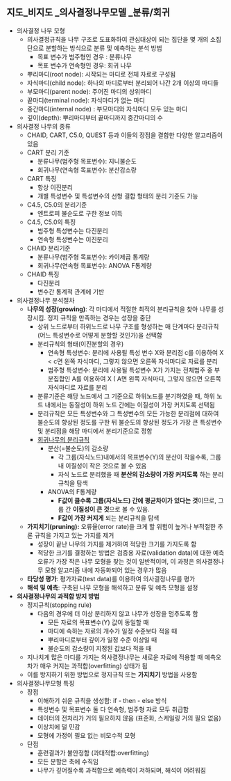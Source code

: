 ## 지도_비지도 _의사결정나무모델 _분류/회귀

- 의사결정 나무 모형
  - 의사결정규칙을 나무 구조로 도표화하여 관심대상이 되는 집단을 몇 개의 소집단으로 분할하는 방식으로 분류 및 예측하는 분석 방법
    - 목표 변수가 범주형인 경우 : 분류나무
    - 목표 변수가 연속형인 경우: 회귀 나무
  - 뿌리마디(root node): 시작되는 마디로 전체 자료로 구성됨
  - 자식마디(child node): 하나의 마디로부터 분리되어 나간 2개 이상의 마디들
  - 부모마디(parent node): 주어진 마디의 상위마디
  - 끝마디(terminal node): 자식마디가 없는 마디
  - 중간마디(internal node) : 부모마디와 자식마디 모두 있는 마디
  - 깊이(depth): 뿌리마디부터 끝마디까지 중간마디의 수
- 의사결정 나무의 종류
  - CHAID, CART, C5.0, QUEST 등과 이들의 장점을 결합한 다양한 알고리즘이 있음
  - CART 분리 기준
    - 분류나무(범주형 목표변수): 지니불순도
    - 회귀나무(연속형 목표변수): 분산감소량
  - CART 특징
    - 항상 이진분리
    - 개별 특성변수 및 특성변수의 선형 결합 형태의 분리 기준도 가능
  - C4.5, C5.0의 분리기준
    - 엔트로피 불순도로 구한 정보 이득
  - C4.5, C5.0의 특징
    - 범주형 특성변수는 다진분리
    - 연속형 특성변수는 이진분리
  - CHAID 분리기준
    - 분류나무(범주형 목표변수): 카이제곱 통계량
    - 회귀나무(연속형 목표변수): ANOVA F통계량
  - CHAID 특징
    - 다진분리
    - 변수간 통계적 관계에 기반
- 의사결정나무 분석절차
  - **나무의 성장(growing)**: 각 마디에서 적절한 최적의 분리규칙을 찾아 나무를 성장시킴. 정지 규칙을 만족하는 경우는 성장을 중단
    - 상위 노드로부터 하위노드로 나무 구조를 형성하는 매 단계마다 분리규칙(어느 특성변수로 어떻게 분할할 것인가)을 선택함
    - 분리규칙의 형태(이진분할의 경우)
      - 연속형 특성변수: 분리에 사용될 특성 변수 X와 분리점 c를 이용하여 X < c면 왼쪽 자식마디, 그렇지 않으면 오른쪽 자식마디로 자료를 분리
      - 범주형 특성변수: 분리에 사용될 특성변수 X가 가지는 전체범주 중 부분집합인 A를 이용하여 X (  A면 왼쪽 자식마디, 그렇지 않으면 오른쪽 자식마디로 자료를 분리
    - 분류기준은 해당 노드에서 그 기준으로 하위노드를 분기하였을 때, 하위 노드 내에서는 동질성이 하위 노드 간에는 이질성이 가장 커지도록 선택됨
    - 분리규칙은 모든 특성변수와 그 특성변수의 모든 가능한 분리점에 대하여 불순도의 향상된 정도를 구한 뒤 불순도의 향상된 정도가 가장 큰 특성변수 및 분리점을 해당 마디에서 분리기준으로 정함
    - <u>회귀나무의 분리규칙</u>
      - 분산(=불순도)의 감소량
        - 각 그룹(자식노드)내에서의 목표변수(Y)의 분산이 작을수록, 그룹 내 이질성이 작은 것으로 볼 수 있음
        - 자식 노드로 분리했을 때 **분산의 감소량이 가장 커지도록** 하는 분리규칙을 탐색
      - ANOVA의 F통계량
        - **F값이 클수록 그룹(자식노드) 간에 평균차이가 있다는 것**이므로, 그룹 간 **이질성이 큰 것**으로 볼 수 있음.
        - **F값이 가장 커지게** 되는 분리규칙을 탐색
  - **가지치기(pruning):** 오류율(error rate)을 크게 할 위험이 높거나 부적절한 추론 규칙을 가지고 있는 가지를 제거
    - 성장이 끝난 나무의 가지를 제거하여 적당한 크기를 가지도록 함
    - 적당한 크기를 결정하는 방법은 검증용 자료(validation data)에 대한 예측 오류가 가장 작은 나무 모형을 찾는 것이 일반적이며, 이 과정은 의사결정나무 모형 알고리즘 내에 자동화되어 있는 경우가 많음
  - **타당성 평가**: 평가자료(test data)를 이용하여 의사결정나무를 평가
  - **해석 및 예측**: 구축된 나무 모형을 해석하고 분류 및 예측 모형을 설정
- **의사결정나무의 과적합 방지 방법**
  - 정지규칙(stopping rule)
    - 다음의 경우에 더 이상 분리하지 않고 나무가 성장을 멈추도록 함
      - 모든 자료의 목표변수(Y) 값이 동일할 때
      - 마디에 속하는 자료의 개수가 일정 수준보다 적을 때
      - 뿌리마디로부터 깊이가 일정 수준 이상일 때
      - 불순도의 감소량이 지정된 값보다 적을 때
  - 지나치게 많은 마디를 가지는 의사결정나무는 새로운 자료에 적용할 때 예측오차가 매우 커지는 과적합(overfitting) 상태가 됨
  - 이를 방지하기 위한 방법으로 정지규칙 또는 **가지치기** 방법을 사용함
- 의사결정나무모형 특징
  - 장점
    - 이해하기 쉬운 규칙을 생성함: if - then - else 방식
    - 특성변수 및 목표변수 둘 다 연속형, 범주형 자료 모두 취급함
    - 데이터의 전처리가 거의 필요하지 않음 (표준화, 스케일링 거의 필요 없음)
    - 이상치에 덜 민감
    - 모형에 가정이 필요 없는 비모수적 모형
  - 단점
    - 훈련결과가 불안정함 (과대적합:overfitting)
    - 모든 분할은 축에 수직임
    - 나무가 깊어질수록 과적합으로 예측력이 저하되며, 해석이 어려워짐